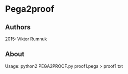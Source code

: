 # Pega2proof
## Authors
2015:
Viktor Rumnuk

## About
Usage:
python2 PEGA2PROOF.py proof1.pega > proof1.txt

